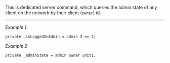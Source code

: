 This is dedicated server command, which queries the admin state of any client on the network by their client (`owner`) id.


---
*Example 1:*
```sqf
private _isLoggedInAdmin = admin 3 == 2;
```

*Example 2:*
```sqf
private _adminState = admin owner unit1;
```